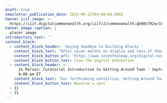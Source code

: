 ```yaml
---
draft: true
newsletter_publication_date: 2023-08-21T04:00:00.000Z
banner_iiif_image: >-
  https://iiif.digitalcommonwealth.org/iiif/2/commonwealth:qb98n792w/1007,1039,4332,1756/2000,/0/default.jpg
banner_image_caption: |
  placer image
introductory_text: ''
content_block:
  - content_block_header: 'Saying Goodbye to Building Blocks '
    content_block_text: "After seven months on display and tens of thousands of visitors, it has come time to close the gallery doors on\_Building Blocks: Boston Stories from Urban Atlases. For folks in Boston, we invite you to\_[visit](https://www.leventhalmap.org/digital-exhibitions/building-blocks/)\_one last time up through August 23, and for those unable to visit in person, the companion\_[digital exhibition](https://www.leventhalmap.org/digital-exhibitions/more-or-less-in-common/)\_will remain on our website for the indefinite future.\n"
    content_block_button_url: 'https://www.leventhalmap.org/digital-exhibitions/building-blocks/'
    content_block_button_text: View the digital exhibition
  - content_block_header: >-
      In Person: Curatorial Introduction to Getting Around Town · September 19,
      6:00 pm ET
    content_block_text: "Our forthcoming exhibition, Getting Around Town: Four Centuries of Mapping Boston in Transit, opens in just a few weeks on Saturday, September 9. Mark your calendar! On September 19, we’ll be celebrating the opening with a reception in Newsfeed Café featuring a roundtable talk on transit in Boston, a Q\\&A session, and an opportunity to explore the material on display. This program is free and open to members of the public.\_Registration is required for refreshments and gallery tours. Please register online to RSVP. The reception will begin at 5:30 pm. and the speaking program will begin at 6:00 pm with small group gallery tours to follow.\n"
    content_block_button_text: Reserve a spot
  - {}
  - {}
---
```



